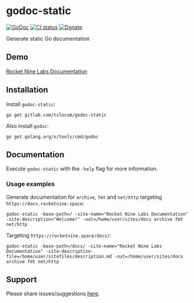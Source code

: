 # godoc-static
[![GoDoc](https://gitlab.com/tslocum/godoc-static/raw/master/badge.svg)](https://docs.rocketnine.space/gitlab.com/tslocum/godoc-static)
[![CI status](https://gitlab.com/tslocum/godoc-static/badges/master/pipeline.svg)](https://gitlab.com/tslocum/godoc-static/commits/master)
[![Donate](https://img.shields.io/liberapay/receives/rocketnine.space.svg?logo=liberapay)](https://liberapay.com/rocketnine.space)

Generate static Go documentation

## Demo

[Rocket Nine Labs Documentation](https://docs.rocketnine.space)

## Installation

Install `godoc-static`:

`go get gitlab.com/tslocum/godoc-static` 

Also install `godoc`:

`go get golang.org/x/tools/cmd/godoc` 

## Documentation

Execute `godoc-static` with the `-help` flag for more information.

### Usage examples

Generate documentation for `archive`, `fmt` and `net/http` targeting `https://docs.rocketnine.space`:

`godoc-static -base-path=/ -site-name="Rocket Nine Labs Documentation" -site-description="Welcome!" -out=/home/user/sites/docs archive fmt net/http`

Targeting `https://rocketnine.space/docs/`:

`godoc-static -base-path=/docs/ -site-name="Rocket Nine Labs Documentation" -site-description-file=/home/user/sitefiles/description.md -out=/home/user/sites/docs archive fmt net/http`

## Support

Please share issues/suggestions [here](https://gitlab.com/tslocum/godoc-static/issues).
